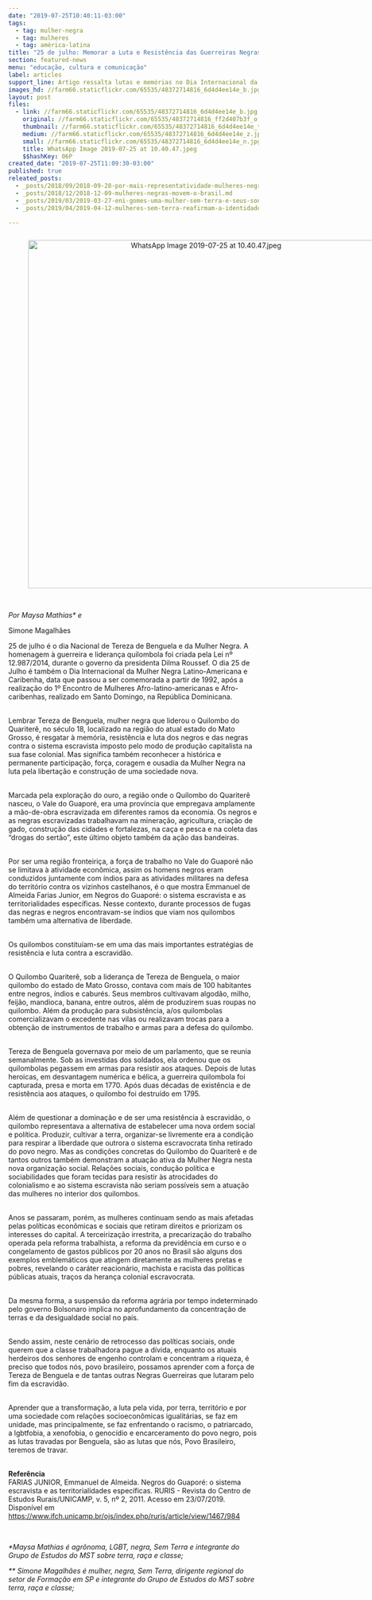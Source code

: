 ```yaml
---
date: "2019-07-25T10:40:11-03:00"
tags:
  - tag: mulher-negra
  - tag: mulheres
  - tag: américa-latina
title: "25 de julho: Memorar a Luta e Resistência das Guerreiras Negras"
section: featured-news
menu: "educação, cultura e comunicação"
label: articles
support_line: Artigo ressalta lutas e memórias no Dia Internacional da Mulher Negra Latino-Americana e Caribenha
images_hd: //farm66.staticflickr.com/65535/48372714816_6d4d4ee14e_b.jpg
layout: post
files:
  - link: //farm66.staticflickr.com/65535/48372714816_6d4d4ee14e_b.jpg
    original: //farm66.staticflickr.com/65535/48372714816_ff2d407b3f_o.jpg
    thumbnail: //farm66.staticflickr.com/65535/48372714816_6d4d4ee14e_t.jpg
    medium: //farm66.staticflickr.com/65535/48372714816_6d4d4ee14e_z.jpg
    small: //farm66.staticflickr.com/65535/48372714816_6d4d4ee14e_n.jpg
    title: WhatsApp Image 2019-07-25 at 10.40.47.jpeg
    $$hashKey: 06P
created_date: "2019-07-25T11:09:30-03:00"
published: true
releated_posts:
  - _posts/2018/09/2018-09-28-por-mais-representatividade-mulheres-negras-lancam-pre-candidaturas-ao-legislativo.md
  - _posts/2018/12/2018-12-09-mulheres-negras-movem-o-brasil.md
  - _posts/2019/03/2019-03-27-eni-gomes-uma-mulher-sem-terra-e-seus-sonhos-coletivos.md
  - _posts/2019/04/2019-04-12-mulheres-sem-terra-reafirmam-a-identidade-revolucionaria-em-curso.md

---
```

<div style="text-align:center">
<figure class="image" style="display:inline-block"><img alt="WhatsApp Image 2019-07-25 at 10.40.47.jpeg" height="700" src="//farm66.staticflickr.com/65535/48372714816_6d4d4ee14e_b.jpg" width="700" />
<figcaption></figcaption>
</figure>
</div>

<p><br />
<em>Por&nbsp;Maysa Mathias* e&nbsp;</em></p>

<p>Simone Magalh&atilde;es</p>

<p>25 de julho &eacute; o dia Nacional de Tereza de Benguela e da Mulher Negra. A homenagem &agrave; guerreira e lideran&ccedil;a quilombola foi criada pela Lei n&ordm; 12.987/2014, durante o governo da presidenta Dilma Roussef. O dia 25 de Julho &eacute; tamb&eacute;m o Dia Internacional da Mulher Negra Latino-Americana e Caribenha, data que passou a ser comemorada a partir de 1992, ap&oacute;s a realiza&ccedil;&atilde;o do 1&ordm; Encontro de Mulheres Afro-latino-americanas e Afro-caribenhas, realizado em Santo Domingo, na Rep&uacute;blica Dominicana.</p>

<p><br />
Lembrar Tereza de Benguela, mulher negra que liderou o Quilombo do Quariter&ecirc;, no s&eacute;culo 18, localizado na regi&atilde;o do atual estado do Mato Grosso, &eacute; resgatar &agrave; mem&oacute;ria, resist&ecirc;ncia e luta dos negros e das negras contra o sistema escravista imposto pelo modo de produ&ccedil;&atilde;o capitalista na sua fase colonial. Mas significa tamb&eacute;m reconhecer a hist&oacute;rica e permanente participa&ccedil;&atilde;o, for&ccedil;a, coragem e ousadia da Mulher Negra na luta pela liberta&ccedil;&atilde;o e constru&ccedil;&atilde;o de uma sociedade nova.</p>

<p><br />
Marcada pela explora&ccedil;&atilde;o do ouro, a regi&atilde;o onde o Quilombo do Quariter&ecirc; nasceu, o Vale do Guapor&eacute;, era uma prov&iacute;ncia que empregava amplamente a m&atilde;o-de-obra escravizada em diferentes ramos da economia. Os negros e as negras escravizadas trabalhavam na minera&ccedil;&atilde;o, agricultura, cria&ccedil;&atilde;o de gado, constru&ccedil;&atilde;o das cidades e fortalezas, na ca&ccedil;a e pesca e na coleta das &ldquo;drogas do sert&atilde;o&rdquo;, este &uacute;ltimo objeto tamb&eacute;m da a&ccedil;&atilde;o das bandeiras.&nbsp;</p>

<p><br />
Por ser uma regi&atilde;o fronteiri&ccedil;a, a for&ccedil;a de trabalho no Vale do Guapor&eacute; n&atilde;o se limitava &agrave; atividade econ&ocirc;mica, assim os homens negros eram conduzidos juntamente com &iacute;ndios para as atividades militares na defesa do territ&oacute;rio contra os vizinhos castelhanos, &eacute; o que mostra Emmanuel de Almeida Farias Junior, em Negros do Guapor&eacute;: o sistema escravista e as territorialidades espec&iacute;ficas. Nesse contexto, durante processos de fugas das negras e negros encontravam-se &iacute;ndios que viam nos quilombos tamb&eacute;m uma alternativa de liberdade.&nbsp;</p>

<p><br />
Os quilombos constitu&iacute;am-se em uma das mais importantes estrat&eacute;gias de resist&ecirc;ncia e luta contra a escravid&atilde;o.&nbsp;&nbsp;</p>

<p><br />
O Quilombo Quariter&ecirc;, sob a lideran&ccedil;a de Tereza de Benguela, o maior quilombo do estado de Mato Grosso, contava com mais de 100 habitantes entre negros, &iacute;ndios e cabur&eacute;s. Seus membros cultivavam algod&atilde;o, milho, feij&atilde;o, mandioca, banana, entre outros, al&eacute;m de produzirem suas roupas no quilombo. Al&eacute;m da produ&ccedil;&atilde;o para subsist&ecirc;ncia, a/os quilombolas comercializavam o excedente nas vilas ou realizavam trocas para a obten&ccedil;&atilde;o de instrumentos de trabalho e armas para a defesa do quilombo.&nbsp;</p>

<p><br />
Tereza de Benguela governava por meio de um parlamento, que se reunia semanalmente. Sob as investidas dos soldados, ela ordenou que os quilombolas pegassem em armas para resistir aos ataques. Depois de lutas heroicas, em desvantagem num&eacute;rica e b&eacute;lica, a guerreira quilombola foi capturada, presa e morta em 1770. Ap&oacute;s duas d&eacute;cadas de exist&ecirc;ncia e de resist&ecirc;ncia aos ataques, o quilombo foi destru&iacute;do em 1795.&nbsp;</p>

<p><br />
Al&eacute;m de questionar a domina&ccedil;&atilde;o e de ser uma resist&ecirc;ncia &agrave; escravid&atilde;o, o quilombo representava a alternativa de estabelecer uma nova ordem social e pol&iacute;tica. Produzir, cultivar a terra, organizar-se livremente era a condi&ccedil;&atilde;o para respirar a liberdade que outrora o sistema escravocrata tinha retirado do povo negro. Mas as condi&ccedil;&otilde;es concretas do Quilombo do Quariter&ecirc; e de tantos outros tamb&eacute;m demonstram a atua&ccedil;&atilde;o ativa da Mulher Negra nesta nova organiza&ccedil;&atilde;o social. Rela&ccedil;&otilde;es sociais, condu&ccedil;&atilde;o pol&iacute;tica e sociabilidades que foram tecidas para resistir &agrave;s atrocidades do colonialismo e ao sistema escravista n&atilde;o seriam poss&iacute;veis sem a atua&ccedil;&atilde;o das mulheres no interior dos quilombos.&nbsp;</p>

<p><br />
Anos se passaram, por&eacute;m, as mulheres continuam sendo as mais afetadas pelas pol&iacute;ticas econ&ocirc;micas e sociais que retiram direitos e priorizam os interesses do capital. A terceiriza&ccedil;&atilde;o irrestrita, a precariza&ccedil;&atilde;o do trabalho operada pela reforma trabalhista, a reforma da previd&ecirc;ncia em curso e o congelamento de gastos p&uacute;blicos por 20 anos no Brasil s&atilde;o alguns dos exemplos emblem&aacute;ticos que atingem diretamente as mulheres pretas e pobres, revelando o car&aacute;ter reacion&aacute;rio, machista e racista das pol&iacute;ticas p&uacute;blicas atuais, tra&ccedil;os da heran&ccedil;a colonial escravocrata.&nbsp;</p>

<p><br />
Da mesma forma, a suspens&atilde;o da reforma agr&aacute;ria por tempo indeterminado pelo governo Bolsonaro implica no aprofundamento da concentra&ccedil;&atilde;o de terras e da desigualdade social no pa&iacute;s.</p>

<p><br />
Sendo assim, neste cen&aacute;rio de retrocesso das pol&iacute;ticas sociais, onde querem que a classe trabalhadora pague a d&iacute;vida, enquanto os atuais herdeiros dos senhores de engenho controlam e concentram a riqueza, &eacute; preciso que todos n&oacute;s, povo brasileiro, possamos aprender com a for&ccedil;a de Tereza de Benguela e de tantas outras Negras Guerreiras que lutaram pelo fim da escravid&atilde;o.&nbsp;</p>

<p><br />
Aprender que a transforma&ccedil;&atilde;o, a luta pela vida, por terra, territ&oacute;rio e por uma sociedade com rela&ccedil;&otilde;es socioecon&ocirc;micas igualit&aacute;rias, se faz em unidade, mas principalmente, se faz enfrentando o racismo, o patriarcado, a lgbtfobia, a xenofobia, o genoc&iacute;dio e encarceramento do povo negro, pois as lutas travadas por Benguela, s&atilde;o as lutas que n&oacute;s, Povo Brasileiro, teremos de travar.</p>

<p><br />
<strong>Refer&ecirc;ncia</strong><br />
FARIAS JUNIOR, Emmanuel de Almeida. Negros do Guapor&eacute;: o sistema escravista e as territorialidades espec&iacute;ficas. RURIS - Revista do Centro de Estudos Rurais/UNICAMP, v. 5, n&ordm; 2, 2011. Acesso em 23/07/2019. Dispon&iacute;vel em <a href="https://www.ifch.unicamp.br/ojs/index.php/ruris/article/view/1467/984">https://www.ifch.unicamp.br/ojs/index.php/ruris/article/view/1467/984</a></p>

<p>&nbsp;</p>

<p><em>*Maysa Mathias &eacute; agr&ocirc;noma, LGBT, negra, Sem Terra e integrante do Grupo de Estudos do MST sobre terra, ra&ccedil;a e classe; </em></p>

<p><em>** Simone Magalh&atilde;es &eacute;&nbsp;mulher, negra, Sem Terra, dirigente regional do setor de Forma&ccedil;&atilde;o em SP e integrante do Grupo de Estudos do MST sobre terra, ra&ccedil;a e classe;</em></p>
